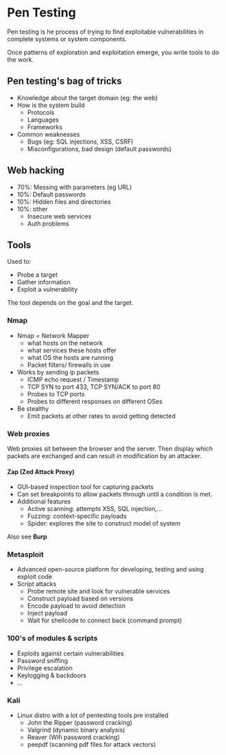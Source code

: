 # Pen Testing

Pen testing is he process of trying to find exploitable vulnerabilities in complete systems or system components.

Once patterns of exploration and exploitation emerge, you write tools to do the work.

## Pen testing's bag of tricks

* Knowledge about the target domain (eg: the web)
* How is the system build
  * Protocols
  * Languages
  * Frameworks
* Common weaknesses
  * Bugs (eg: SQL injections, XSS, CSRF)
  * Misconfigurations, bad design (default passwords)

## Web hacking

* 70%: Messing with parameters (eg URL)
* 10%: Default passwords
* 10%: Hidden files and directories
* 10%: other
  * Insecure web services
  * Auth problems

## Tools

Used to:

* Probe a target
* Gather information
* Exploit a vulnerability

The tool depends on the goal and the target.

### Nmap

* Nmap = Network Mapper
  * what hosts on the network
  * what services these hosts offer
  * what OS the hosts are running
  * Packet filters/ firewalls in use
* Works by sending ip packets
  * ICMP echo request / Timestamp
  * TCP SYN to port 433,  TCP SYN/ACK to port 80
  * Probes to TCP ports
  * Probes to different responses on different OSes
* Be stealthy
  * Emit packets at other rates to avoid getting detected

### Web proxies

Web proxies sit between the browser and the server. Then display which packets are exchanged and can result in modification by an attacker.

#### Zap (Zed Attack Proxy)

* GUI-based inspection tool for capturing packets
* Can set breakpoints to allow packets through until a condition is met.
* Additional features
  * Active scanning: attempts XSS, SQL injection,...
  * Fuzzing: context-specific payloads
  * Spider: explores the site to construct model of system

Also see __Burp__

### Metasploit

* Advanced open-source platform for developing, testing and using exploit code
* Script attacks
  * Probe remote site and look for vulnerable services
  * Construct payload based on versions
  * Encode payload to avoid detection
  * Inject payload
  * Wait for shellcode to connect back (command prompt)

### 100's of modules & scripts

* Exploits against certain vulnerabilities
* Password sniffing
* Privilege escalation
* Keylogging & backdoors
* ...

### Kali

* Linux distro with a lot of pentesting tools pre installed
  * John the Ripper (password cracking)
  * Valgrind (dynamic binary analysis)
  * Reaver (Wifi password cracking)
  * peepdf (scanning pdf files for attack vectors)
